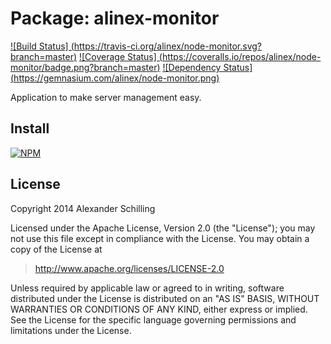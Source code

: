 Package: alinex-monitor
=================================================

[![Build Status] (https://travis-ci.org/alinex/node-monitor.svg?branch=master)](https://travis-ci.org/alinex/node-monitor)
[![Coverage Status] (https://coveralls.io/repos/alinex/node-monitor/badge.png?branch=master)](https://coveralls.io/r/alinex/node-monitor?branch=master)
[![Dependency Status] (https://gemnasium.com/alinex/node-monitor.png)](https://gemnasium.com/alinex/node-monitor)

Application to make server management easy.


Install
-------------------------------------------------

[![NPM](https://nodei.co/npm/alinex-monitor.png?downloads=true&stars=true)](https://nodei.co/npm/alinex-monitor/)


License
-------------------------------------------------

Copyright 2014 Alexander Schilling

Licensed under the Apache License, Version 2.0 (the "License");
you may not use this file except in compliance with the License.
You may obtain a copy of the License at

>  <http://www.apache.org/licenses/LICENSE-2.0>

Unless required by applicable law or agreed to in writing, software
distributed under the License is distributed on an "AS IS" BASIS,
WITHOUT WARRANTIES OR CONDITIONS OF ANY KIND, either express or implied.
See the License for the specific language governing permissions and
limitations under the License.
